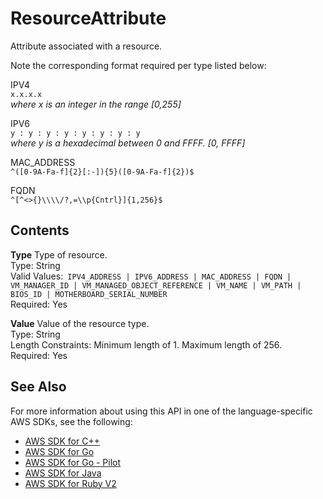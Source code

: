 # ResourceAttribute<a name="API_ResourceAttribute"></a>

Attribute associated with a resource\.

Note the corresponding format required per type listed below:

IPV4  
 `x.x.x.x`   
 *where x is an integer in the range \[0,255\]* 

IPV6  
 `y : y : y : y : y : y : y : y`   
 *where y is a hexadecimal between 0 and FFFF\. \[0, FFFF\]* 

MAC\_ADDRESS  
 `^([0-9A-Fa-f]{2}[:-]){5}([0-9A-Fa-f]{2})$` 

FQDN  
 `^[^<>{}\\\\/?,=\\p{Cntrl}]{1,256}$` 

## Contents<a name="API_ResourceAttribute_Contents"></a>

 **Type**   <a name="migrationhub-Type-ResourceAttribute-Type"></a>
Type of resource\.  
Type: String  
Valid Values:` IPV4_ADDRESS | IPV6_ADDRESS | MAC_ADDRESS | FQDN | VM_MANAGER_ID | VM_MANAGED_OBJECT_REFERENCE | VM_NAME | VM_PATH | BIOS_ID | MOTHERBOARD_SERIAL_NUMBER`   
Required: Yes

 **Value**   <a name="migrationhub-Type-ResourceAttribute-Value"></a>
Value of the resource type\.  
Type: String  
Length Constraints: Minimum length of 1\. Maximum length of 256\.  
Required: Yes

## See Also<a name="API_ResourceAttribute_SeeAlso"></a>

For more information about using this API in one of the language\-specific AWS SDKs, see the following:
+  [AWS SDK for C\+\+](https://docs.aws.amazon.com/goto/SdkForCpp/AWSMigrationHub-2017-05-31/ResourceAttribute) 
+  [AWS SDK for Go](https://docs.aws.amazon.com/goto/SdkForGoV1/AWSMigrationHub-2017-05-31/ResourceAttribute) 
+  [AWS SDK for Go \- Pilot](https://docs.aws.amazon.com/goto/SdkForGoPilot/AWSMigrationHub-2017-05-31/ResourceAttribute) 
+  [AWS SDK for Java](https://docs.aws.amazon.com/goto/SdkForJava/AWSMigrationHub-2017-05-31/ResourceAttribute) 
+  [AWS SDK for Ruby V2](https://docs.aws.amazon.com/goto/SdkForRubyV2/AWSMigrationHub-2017-05-31/ResourceAttribute) 